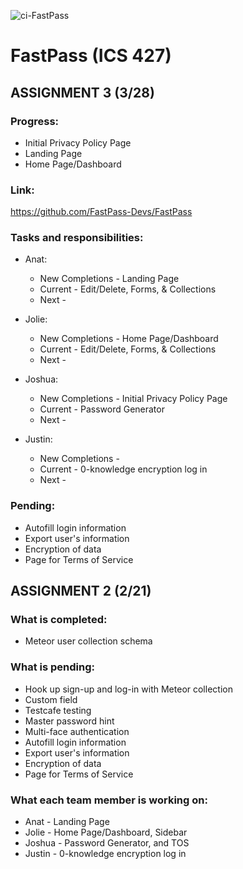 ![ci-FastPass](https://github.com/FastPass-Devs/FastPass/actions/workflows/ci.yml/badge.svg)

# FastPass (ICS 427)

## ASSIGNMENT 3 (3/28)
### Progress:
* Initial Privacy Policy Page
* Landing Page
* Home Page/Dashboard

### Link:
https://github.com/FastPass-Devs/FastPass

### Tasks and responsibilities:
* Anat:
    * New Completions - Landing Page
    * Current - Edit/Delete, Forms, & Collections
    * Next -

* Jolie:
    * New Completions - Home Page/Dashboard
    * Current - Edit/Delete, Forms, & Collections
    * Next -

* Joshua:
    * New Completions - Initial Privacy Policy Page
    * Current - Password Generator
    * Next -

* Justin:
    * New Completions - 
    * Current - 0-knowledge encryption log in
    * Next -

### Pending: 
* Autofill login information
* Export user's information
* Encryption of data
* Page for Terms of Service

## ASSIGNMENT 2 (2/21)
### What is completed:
* Meteor user collection schema

### What is pending:
* Hook up sign-up and log-in with Meteor collection
* Custom field
* Testcafe testing
* Master password hint
* Multi-face authentication
* Autofill login information
* Export user's information
* Encryption of data
* Page for Terms of Service

### What each team member is working on:
* Anat - Landing Page
* Jolie - Home Page/Dashboard, Sidebar
* Joshua - Password Generator, and TOS
* Justin - 0-knowledge encryption log in


